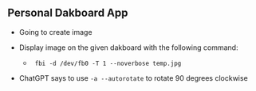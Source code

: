 ## Personal Dakboard App
- Going to create image 
- Display image on the given dakboard with the following command:
  - ` fbi -d /dev/fb0 -T 1 --noverbose temp.jpg`

- ChatGPT says to use `-a --autorotate` to rotate 90 degrees clockwise